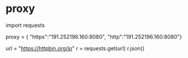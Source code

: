 # proxy
import requests

proxy = {
    "https":"191.252196.160:8080",
    "http":"191.252196.160:8080"}

url = "https://httpbin.org/ip"
r = requests.get(url)
r.json()

